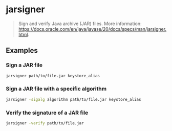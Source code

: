 # jarsigner

> Sign and verify Java archive (JAR) files. More information: <https://docs.oracle.com/en/java/javase/20/docs/specs/man/jarsigner.html>.

## Examples

### Sign a JAR file

```bash
jarsigner path/to/file.jar keystore_alias
```

### Sign a JAR file with a specific algorithm

```bash
jarsigner -sigalg algorithm path/to/file.jar keystore_alias
```

### Verify the signature of a JAR file

```bash
jarsigner -verify path/to/file.jar
```

